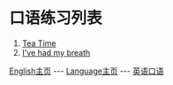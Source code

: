 # 口语练习列表
1. [Tea Time](tea_time.md)     
2. [I've had my breath](i've_had_my_breath.md)

[English主页](../../ENGLISH.md) --- [Language主页](../../../LANGUAGE.md) --- [英语口语](../Oral_English_Practice.md)    
